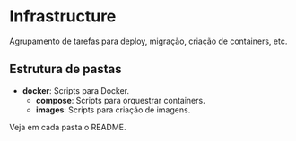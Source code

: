# Infrastructure

Agrupamento de tarefas para deploy, migração, criação de containers, etc.

## Estrutura de pastas

- **docker**: Scripts para Docker.
  - **compose**: Scripts para orquestrar containers.
  - **images**: Scripts para criação de imagens.

Veja em cada pasta o README.
